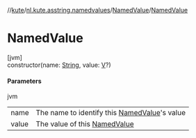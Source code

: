 //[kute](../../../index.md)/[nl.kute.asstring.namedvalues](../index.md)/[NamedValue](index.md)/[NamedValue](-named-value.md)

# NamedValue

[jvm]\
constructor(name: [String](https://kotlinlang.org/api/latest/jvm/stdlib/kotlin/-string/index.html), value: [V](index.md)?)

#### Parameters

jvm

| | |
|---|---|
| name | The name to identify this [NamedValue](index.md)'s value |
| value | The value of this [NamedValue](index.md) |
